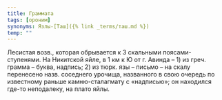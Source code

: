 ```yaml
---
title: Граммата
tags: [ороним]
synonyms: Язлы-[Таш]({% link _terms/таш.md %})
temp: ""
---
```


Лесистая возв., которая обрывается к З скальными поясами-ступенями. На Никитской
яйле, в 1 км к Ю от г. Авинда – 1) из греч. грамма – буква, надпись; 2) из тюрк.
язы – письмо – на скалу перенесено назв. соседнего урочища, названного в свою
очередь по известному раньше камню-сталагмату с «надписью»; он находился где-то
неподалеку, на плато яйлы.
